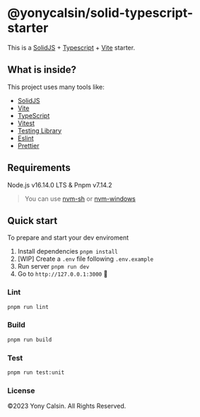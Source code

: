 # @yonycalsin/solid-typescript-starter

This is a [SolidJS](https://www.solidjs.com/) + [Typescript](https://www.typescriptlang.org/) + [Vite](https://vitejs.dev) starter.

## What is inside?

This project uses many tools like:

- [SolidJS](https://www.solidjs.com/)
- [Vite](https://vitejs.dev)
- [TypeScript](https://www.typescriptlang.org)
- [Vitest](https://vitest.dev/)
- [Testing Library](https://testing-library.com)
- [Eslint](https://eslint.org)
- [Prettier](https://prettier.io)

## Requirements

Node.js v16.14.0 LTS & Pnpm v7.14.2

> You can use [nvm-sh](https://github.com/nvm-sh/nvm) or [nvm-windows](https://github.com/coreybutler/nvm-windows)

## Quick start

To prepare and start your dev enviroment

1. Install dependencies `pnpm install`
2. [WIP] Create a `.env` file following `.env.example`
3. Run server `pnpm run dev`
4. Go to `http://127.0.0.1:3000` 🚀

### Lint

```bash
pnpm run lint
```

### Build

```bash
pnpm run build
```

### Test

```bash
pnpm run test:unit
```

### License

©2023 Yony Calsin. All Rights Reserved.
